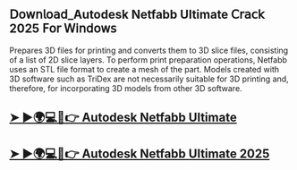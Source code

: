 ## 𝖣𝗈𝗐𝗇𝗅𝗈𝖺𝖽_Autodesk Netfabb Ultimate 𝖢𝗋𝖺𝖼𝗄 2025 𝖥𝗈𝗋 𝖶𝗂𝗇𝖽𝗈𝗐𝗌

Prepares 3D files for printing and converts them to 3D slice files, consisting of a list of 2D slice layers. To perform print preparation operations, Netfabb uses an STL file format to create a mesh of the part. Models created with 3D software such as TriDex are not necessarily suitable for 3D printing and, therefore, for incorporating 3D models from other 3D software.

## [➤ ►🌍💻📱👉 Autodesk Netfabb Ultimate](https://tinyurl.com/26tks2sf)

## [➤ ►🌍💻📱👉 Autodesk Netfabb Ultimate 2025](https://tinyurl.com/26tks2sf)
